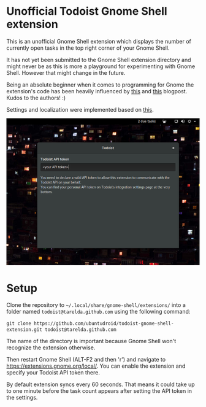 # Unofficial Todoist Gnome Shell extension

This is an unofficial Gnome Shell extension which displays the number of currently open tasks in the top right corner of your Gnome Shell.

It has not yet been submitted to the Gnome Shell extension directory and might never be as this is more a playground for experimenting with Gnome Shell. However that might change in the future.

Being an absolute beginner when it comes to programming for Gnome the extension's code has been heavily influenced by [this](http://smasue.github.io/gnome-shell-tw) and [this](http://www.mibus.org/2013/02/15/making-gnome-shell-plugins-save-their-config/) blogpost. Kudos to the authors! :)

Settings and localization were implemented based on [this](https://wiki.gnome.org/Projects/GnomeShell/Extensions/Writing).

![Screenshot](assets/todoist-gnome-shell-extension.png?raw=true "Screenshot")

# Setup

Clone the repository to `~/.local/share/gnome-shell/extensions/` into a folder named `todoist@tarelda.github.com` using the following command:

    git clone https://github.com/ubuntudroid/todoist-gnome-shell-extension.git todoist@tarelda.github.com

The name of the directory is important because Gnome Shell won't recognize the extension otherwise.

Then restart Gnome Shell (ALT-F2 and then 'r') and navigate to https://extensions.gnome.org/local/. You can enable the extension and specify your Todoist API token there.

By default extension syncs every 60 seconds. That means it could take up to one minute before the task count appears after setting the API token in the settings.
